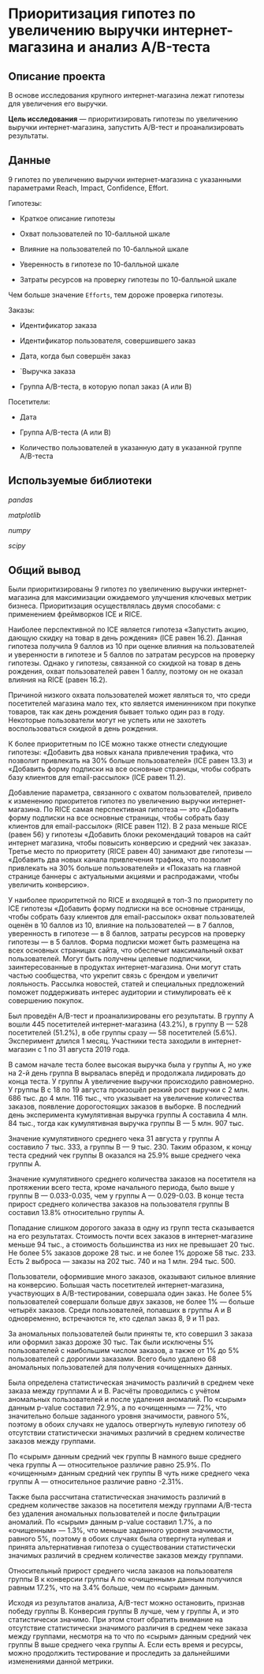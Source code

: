 # Приоритизация гипотез по увеличению выручки интернет-магазина и анализ A/B-теста 

## Описание проекта

В основе исследования крупного интернет-магазина лежат гипотезы для увеличения его выручки.

**Цель исследования** — приоритизировать гипотезы по увеличению выручки интернет-магазина, запустить A/B-тест и проанализировать результаты.

## Данные

9 гипотез по увеличению выручки интернет-магазина с указанными параметрами Reach, Impact, Confidence, Effort.

Гипотезы:
    
- Краткое описание гипотезы

- Охват пользователей по 10-балльной шкале

- Влияние на пользователей по 10-балльной шкале

- Уверенность в гипотезе по 10-балльной шкале

- Затраты ресурсов на проверку гипотезы по 10-балльной шкале

Чем больше значение `Efforts`, тем дороже проверка гипотезы.

Заказы:
    
- Идентификатор заказа

- Идентификатор пользователя, совершившего заказ

- Дата, когда был совершён заказ

- `Выручка заказа

- Группа A/B-теста, в которую попал заказ (A или B)

Посетители:

- Дата

- Группа A/B-теста (A или B)

- Количество пользователей в указанную дату в указанной группе A/B-теста

## Используемые библиотеки

*pandas*

*matplotlib*

*numpy*

*scipy*

## Общий вывод

Были приоритизированы 9 гипотез по увеличению выручки интернет-магазина для максимизации ожидаемого улучшения ключевых метрик бизнеса. Приоритизация осуществлялась двумя способами: с применением фреймворков ICE и RICE.

Наиболее перспективной по ICE является гипотеза «Запустить акцию, дающую скидку на товар в день рождения» (ICE равен 16.2). Данная гипотеза получила 9 баллов из 10 при оценке влияния на пользователей и уверенности в гипотезе и 5 баллов по затратам ресурсов на проверку гипотезы. Однако у гипотезы, связанной со скидкой на товар в день рождения, охват пользователей равен 1 баллу, поэтому он не оказал влияния на RICE (равен 16.2). 

Причиной низкого охвата пользователей может являться то, что среди посетителей магазина мало тех, кто является именинником при покупке товаров, так как день рождения бывает только один раз в году. Некоторые пользователи могут не успеть или не захотеть воспользоваться скидкой в день рождения. 

К более приоритетным по ICE можно также отнести следующие гипотезы: «Добавить два новых канала привлечения трафика, что позволит привлекать на 30% больше пользователей» (ICE равен 13.3) и «Добавить форму подписки на все основные страницы, чтобы собрать базу клиентов для email-рассылок» (ICE равен 11.2). 

Добавление параметра, связанного с охватом пользователей, привело к изменению приоритетов гипотез по увеличению выручки интернет-магазина. По RICE самая перспективная гипотеза — это «Добавить форму подписки на все основные страницы, чтобы собрать базу клиентов для email-рассылок» (RICE равен 112). В 2 раза меньше RICE (равен 56) у гипотезы «Добавить блоки рекомендаций товаров на сайт интернет магазина, чтобы повысить конверсию и средний чек заказа». Третье место по приоритету (RICE равен 40) занимают две гипотезы — «Добавить два новых канала привлечения трафика, что позволит привлекать на 30% больше пользователей» и «Показать на главной странице баннеры с актуальными акциями и распродажами, чтобы увеличить конверсию».

У наиболее приоритетной по RICE и входящей в топ-3 по приоритету по ICE гипотезы «Добавить форму подписки на все основные страницы, чтобы собрать базу клиентов для email-рассылок» охват пользователей оценён в 10 баллов из 10, влияние на пользователей — в 7 баллов, уверенность в гипотезе — в 8 баллов, затраты ресурсов на проверку гипотезы — в 5 баллов. Форма подписки может быть размещена на всех основных страницах сайта, что обеспечит максимальный охват пользователей. Могут быть получены целевые подписчики, заинтересованные в продуктах интернет-магазина. Они могут стать частью сообщества, что укрепит связь с брендом и увеличит лояльность. Рассылка новостей, статей и специальных предложений поможет поддерживать интерес аудитории и стимулировать её к совершению покупок.

Был проведён A/B-тест и проанализированы его результаты. В группу A вошли 445 посетителей интернет-магазина (43.2%), в группу B — 528 посетителей (51.2%), в обе группы сразу — 58 посетителей (5.6%). Эксперимент длился 1 месяц. Участники теста заходили в интернет-магазин с 1 по 31 августа 2019 года.
    
В самом начале теста более высокая выручка была у группы A, но уже на 2-й день группа B вырвалась вперёд и продолжала лидировать до конца теста. У группы A увеличение выручки происходило равномерно. У группы B с 18 по 19 августа произошёл резкий рост выручки с 2 млн. 686 тыс. до 4 млн. 116 тыс., что указывает на увеличение количества заказов, появление дорогостоящих заказов в выборке. В последний день эксперимента кумулятивная выручка группы A составила 4 млн. 84 тыс., тогда как кумулятивная выручка группы B — 5 млн. 907 тыс.

Значение кумулятивного среднего чека 31 августа у группы A составило 7 тыс. 333, а группы B — 9 тыс. 230. Таким образом, к концу теста средний чек группы B оказался на 25.9% выше среднего чека группы A.

Значение кумулятивного среднего количества заказов на посетителя на протяжении всего теста, кроме начального периода, было выше у группы B — 0.033-0.035, чем у группы A — 0.029-0.03. В конце теста прирост среднего количества заказов на пользователя группы B составил 13.8% относительно группы A.

Попадание слишком дорогого заказа в одну из групп теста сказывается на его результатах. Стоимость почти всех заказов в интернет-магазине меньше 94 тыс., а стоимость большинства из них не превышает 20 тыс. Не более 5% заказов дороже 28 тыс. и не более 1% дороже 58 тыс. 233. Есть 2 выброса — заказы на 202 тыс. 740 и на 1 млн. 294 тыс. 500.

Пользователи, оформившие много заказов, оказывают сильное влияние на конверсию. Большая часть посетителей интернет-магазина, участвующих в A/B-тестировании, совершала один заказ. Не более 5% пользователей совершали больше двух заказов, не более 1% — больше четырёх заказов. Среди пользователей, попавших в группы A и B одновременно, встречаются те, кто сделал заказ 8, 9 и 11 раз.

За аномальных пользователей были приняты те, кто совершил 3 заказа или оформил заказ дороже 30 тыс. Так были исключены 5% пользователей с наибольшим числом заказов, а также от 1% до 5% пользователей с дорогими заказами. Всего было удалено 68 аномальных пользователей для получения «очищенных» данных.

Была определена статистическая значимость различий в среднем чеке заказа между группами A и B. Расчёты проводились с учётом аномальных пользователей и после удаления аномалий. По «сырым» данным p-value составил 72.9%, а по «очищенным» — 72%, что значительно больше заданного уровня значимости, равного 5%, поэтому в обоих случаях не удалось отвергнуть нулевую гипотезу об отсутствии статистически значимых различий в среднем количестве заказов между группами.

По «сырым» данным средний чек группы B намного выше среднего чека группы A — относительное различие равно 25.9%. По «очищенным» данным средний чек группы B чуть ниже среднего чека группы A — относительное различие равно -2.31%.

Также была рассчитана статистическая значимость различий в среднем количестве заказов на посетителя между группами A/B-теста без удаления аномальных пользователей и после фильтрации аномалий. По «сырым» данным p-value составил 1.7%, а по «очищенным» — 1.3%, что меньше заданного уровня значимости, равного 5%, поэтому в обоих случаях была отвергнута нулевая и принята альтернативная гипотеза о существовании статистически значимых различий в среднем количестве заказов между группами.

Относительный прирост среднего числа заказов на пользователя группы B к конверсии группы A по «очищенным» данным получился равным 17.2%, что на 3.4% больше, чем по «сырым» данным.

Исходя из результатов анализа, A/B-тест можно остановить, признав победу группы B. Конверсия группы B лучше, чем у группы A, и это статистически значимо. При этом стоит обратить внимание на отсутствие статистически значимого различия в среднем чеке заказа между группами, несмотря на то что по «сырым» данным средний чек группы B выше среднего чека группы A. Если есть время и ресурсы, можно продолжить тестирование и проследить за дальнейшими изменениями данной метрики.
